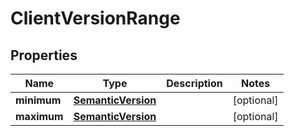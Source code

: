 
# ClientVersionRange

## Properties
Name | Type | Description | Notes
------------ | ------------- | ------------- | -------------
**minimum** | [**SemanticVersion**](SemanticVersion.md) |  |  [optional]
**maximum** | [**SemanticVersion**](SemanticVersion.md) |  |  [optional]



